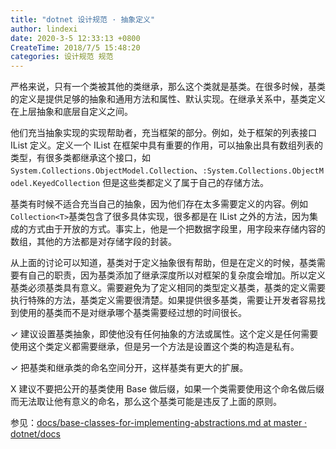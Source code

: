 ```yaml
---
title: "dotnet 设计规范 · 抽象定义"
author: lindexi
date: 2020-3-5 12:33:13 +0800
CreateTime: 2018/7/5 15:48:20
categories: 设计规范 规范
---
```



<!--more-->


<!-- CreateTime:2018/7/5 15:48:20 -->

<!-- 标签：设计规范，规范 -->

严格来说，只有一个类被其他的类继承，那么这个类就是基类。在很多时候，基类的定义是提供足够的抽象和通用方法和属性、默认实现。在继承关系中，基类定义在上层抽象和底层自定义之间。

他们充当抽象实现的实现帮助者，充当框架的部分。例如，处于框架的列表接口 IList 定义。定义一个 IList 在框架中具有重要的作用，可以抽象出具有数组列表的类型，有很多类都继承这个接口，如`System.Collections.ObjectModel.Collection`、`:System.Collections.ObjectModel.KeyedCollection` 但是这些类都定义了属于自己的存储方法。

基类有时候不适合充当自己的抽象，因为他们存在太多需要定义的内容。例如`Collection<T>`基类包含了很多具体实现，很多都是在 IList 之外的方法，因为集成的方式由于开放的方式。事实上，他是一个把数据字段里，用字段来存储内容的数组，其他的方法都是对存储字段的封装。

从上面的讨论可以知道，基类对于定义抽象很有帮助，但是在定义的时候，基类需要有自己的职责，因为基类添加了继承深度所以对框架的复杂度会增加。所以定义基类必须基类具有意义。需要避免为了定义相同的类型定义基类，基类的定义需要执行特殊的方法，基类定义需要很清楚。如果提供很多基类，需要让开发者容易找到使用的基类而不是对继承哪个基类需要经过想的时间很长。

✓ 建议设置基类抽象，即使他没有任何抽象的方法或属性。这个定义是任何需要使用这个类定义都需要继承，但是另一个方法是设置这个类的构造是私有。

✓ 把基类和继承类的命名空间分开，这样基类有更大的扩展。

X 建议不要把公开的基类使用 Base 做后缀，如果一个类需要使用这个命名做后缀而无法取让他有意义的命名，那么这个基类可能是违反了上面的原则。

参见：[docs/base-classes-for-implementing-abstractions.md at master · dotnet/docs](https://github.com/dotnet/docs/blob/master/docs/standard/design-guidelines/base-classes-for-implementing-abstractions.md )
